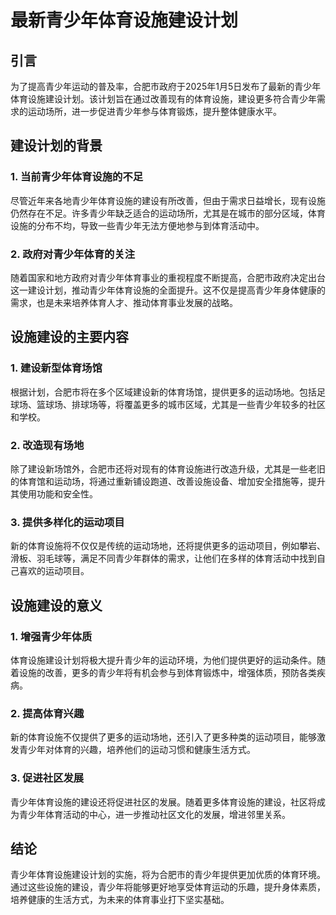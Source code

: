 # 最新青少年体育设施建设计划

## 引言

为了提高青少年运动的普及率，合肥市政府于2025年1月5日发布了最新的青少年体育设施建设计划。该计划旨在通过改善现有的体育设施，建设更多符合青少年需求的运动场所，进一步促进青少年参与体育锻炼，提升整体健康水平。

## 建设计划的背景

### 1. 当前青少年体育设施的不足

尽管近年来各地青少年体育设施的建设有所改善，但由于需求日益增长，现有设施仍然存在不足。许多青少年缺乏适合的运动场所，尤其是在城市的部分区域，体育设施的分布不均，导致一些青少年无法方便地参与到体育活动中。

### 2. 政府对青少年体育的关注

随着国家和地方政府对青少年体育事业的重视程度不断提高，合肥市政府决定出台这一建设计划，推动青少年体育设施的全面提升。这不仅是提高青少年身体健康的需求，也是未来培养体育人才、推动体育事业发展的战略。

## 设施建设的主要内容

### 1. 建设新型体育场馆

根据计划，合肥市将在多个区域建设新的体育场馆，提供更多的运动场地。包括足球场、篮球场、排球场等，将覆盖更多的城市区域，尤其是一些青少年较多的社区和学校。

### 2. 改造现有场地

除了建设新场馆外，合肥市还将对现有的体育设施进行改造升级，尤其是一些老旧的体育馆和运动场，将通过重新铺设跑道、改善设施设备、增加安全措施等，提升其使用功能和安全性。

### 3. 提供多样化的运动项目

新的体育设施将不仅仅是传统的运动场地，还将提供更多的运动项目，例如攀岩、滑板、羽毛球等，满足不同青少年群体的需求，让他们在多样的体育活动中找到自己喜欢的运动项目。

## 设施建设的意义

### 1. 增强青少年体质

体育设施建设计划将极大提升青少年的运动环境，为他们提供更好的运动条件。随着设施的改善，更多的青少年将有机会参与到体育锻炼中，增强体质，预防各类疾病。

### 2. 提高体育兴趣

新的体育设施不仅提供了更多的运动场地，还引入了更多种类的运动项目，能够激发青少年对体育的兴趣，培养他们的运动习惯和健康生活方式。

### 3. 促进社区发展

青少年体育设施的建设还将促进社区的发展。随着更多体育设施的建设，社区将成为青少年体育活动的中心，进一步推动社区文化的发展，增进邻里关系。

## 结论

青少年体育设施建设计划的实施，将为合肥市的青少年提供更加优质的体育环境。通过这些设施的建设，青少年将能够更好地享受体育运动的乐趣，提升身体素质，培养健康的生活方式，为未来的体育事业打下坚实基础。
